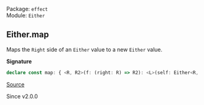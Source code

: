 Package: `effect`<br />
Module: `Either`<br />

## Either.map

Maps the `Right` side of an `Either` value to a new `Either` value.

**Signature**

```ts
declare const map: { <R, R2>(f: (right: R) => R2): <L>(self: Either<R, L>) => Either<R2, L>; <R, L, R2>(self: Either<R, L>, f: (right: R) => R2): Either<R2, L>; }
```

[Source](https://github.com/Effect-TS/effect/tree/main/packages/effect/src/Either.ts#L365)

Since v2.0.0